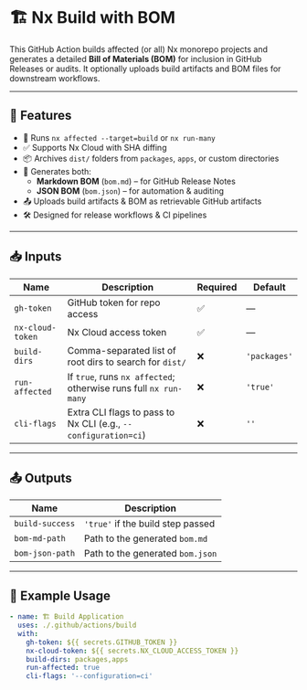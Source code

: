 # 🏗️ Nx Build with BOM

This GitHub Action builds affected (or all) Nx monorepo projects and generates a detailed **Bill of Materials (BOM)** for inclusion in GitHub Releases or audits. It optionally uploads build artifacts and BOM files for downstream workflows.

---

## 🚀 Features

- 🔧 Runs `nx affected --target=build` or `nx run-many`
- ✅ Supports Nx Cloud with SHA diffing
- 📦 Archives `dist/` folders from `packages`, `apps`, or custom directories
- 🧾 Generates both:
    - **Markdown BOM** (`bom.md`) – for GitHub Release Notes
    - **JSON BOM** (`bom.json`) – for automation & auditing
- 📤 Uploads build artifacts & BOM as retrievable GitHub artifacts
- 🛠 Designed for release workflows & CI pipelines

---

## 📥 Inputs

| Name             | Description                                                             | Required | Default       |
|------------------|-------------------------------------------------------------------------|----------|----------------|
| `gh-token`        | GitHub token for repo access                                            | ✅       | —              |
| `nx-cloud-token`  | Nx Cloud access token                                                   | ✅       | —              |
| `build-dirs`      | Comma-separated list of root dirs to search for `dist/`                | ❌       | `'packages'`   |
| `run-affected`    | If `true`, runs `nx affected`; otherwise runs full `nx run-many`       | ❌       | `'true'`       |
| `cli-flags`       | Extra CLI flags to pass to Nx CLI (e.g., `--configuration=ci`)         | ❌       | `''`           |

---

## 📤 Outputs

| Name              | Description                           |
|-------------------|---------------------------------------|
| `build-success`    | `'true'` if the build step passed     |
| `bom-md-path`      | Path to the generated `bom.md`        |
| `bom-json-path`    | Path to the generated `bom.json`      |

---

## 🧪 Example Usage

```yaml
- name: 🏗️ Build Application
  uses: ./.github/actions/build
  with:
    gh-token: ${{ secrets.GITHUB_TOKEN }}
    nx-cloud-token: ${{ secrets.NX_CLOUD_ACCESS_TOKEN }}
    build-dirs: packages,apps
    run-affected: true
    cli-flags: '--configuration=ci'

